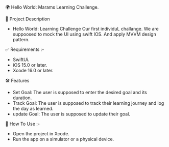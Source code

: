 🌍 Hello World: Marams Learning Challenge.


📝 Project Description
 - Hello World: Learning Challenge Our first individuL challange. We are suppoosed to mock the UI using swift IOS. And apply MVVM design pattern.


✅ Requirements :-
- SwiftUi.
- iOS 15.0 or later.
- Xcode 16.0 or later.


🛠 Features
-  Set Goal: The user is supposed to enter the desired goal and its duration.
-  Track Goal: The user is supposed to track their learning journey and log the day as learned.
-  update Goal: The user is supposed to update their goal.


🧐 How To Use :-
- Open the project in Xcode.
- Run the app on a simulator or a physical device.
